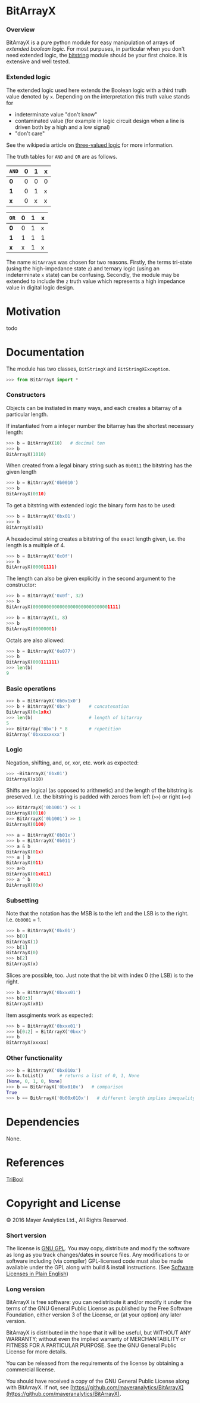 # BitArrayX 

### Overview ###

BitArrayX is a pure python module for easy manipulation of 
 arrays of *extended boolean logic*.
For most purpuses, in particular when you don't need extended logic,
the [bitstring](http://pythonhosted.org/bitstring/) module 
should be your first choice. It is extensive and well tested.


### Extended logic ###

The extended logic used here extends the Boolean logic
with a third truth value denoted by `x`. 
Depending on the interpretation this truth value
stands for 

- indeterminate value "don't know"
- contaminated value (for example in logic circuit design when a line is driven both by a high and a low signal)
- "don't care"

See the wikipedia article on [three-valued logic](https://en.wikipedia.org/wiki/Three-valued_logic#Kleene_and_Priest_logics) for more information. 

The truth tables for `AND` and `OR` are as follows.

| `AND` | 0 | 1 | x |
|-------|---|---|---|
| **0** | 0 | 0 | 0 |
| **1** | 0 | 1 | x |
| **x** | 0 | x | x |

| `OR`    | 0 | 1 | x |
|-------|---|---|---|
| **0** | 0 | 1 | x |
| **1** | 1 | 1 | 1 |
| **x** | x | 1 | x |

The name `BitArrayX` was chosen for two reasons.
Firstly, the terms tri-state 
(using the high-impedance state `z`) and ternary logic (using an indeterminate
`x` state) can be confusing. 
Secondly, the module may be extended
to include the `z` truth value which represents a high impedance value
in digital logic design. 

# Motivation
todo

# Documentation
The module has two classes, `BitStringX` and `BitStringXException`.

```python
>>> from BitArrayX import *
```


### Constructors ###

Objects can be instiated in many ways, and each creates a
bitarray of a  particular length.

If instantiated from a 
integer number the bitarray has the shortest necessary length:

```python
>>> b = BitArrayX(10)   # decimal ten
>>> b
BitArrayX(1010)
```

When created from a legal binary string such as `0b0011` the 
bitstring has the given length

```python
>>> b = BitArrayX('0b0010')
>>> b
BitArrayX(0010)
```

To get a bitstring with extended logic the binary form has to be used:

```python
>>> b = BitArrayX('0bx01')
>>> b
BitArrayX(x01)
```

A hexadecimal string creates a bitstring of the exact length
given, i.e. the length is a  multiple of 4.

```python
>>> b = BitArrayX('0x0f')
>>> b
BitArrayX(00001111)
```

The length can also be given explicitly in the second argument
to the constructor:

```python
>>> b = BitArrayX('0x0f', 32)
>>> b
BitArrayX(00000000000000000000000000001111)
```
```python
>>> b = BitArrayX(1, 8)
>>> b
BitArrayX(00000001)
```

Octals are also allowed:

```python
>>> b = BitArrayX('0o077')
>>> b
BitArrayX(000111111)
>>> len(b)
9
```

### Basic operations ###

```python
>>> b = BitArrayX('0b0x1x0')
>>> b + BitArrayX('0bx')       # concatenation 
BitArrayX(0x1x0x)
>>> len(b)                     # length of bitarray
5
>>> BitArray('0bx') * 8        # repetition
BitArray('0bxxxxxxxx')
```


### Logic ###

Negation, shifting, and, or, xor, etc. work as expected:

```python
>>> ~BitArrayX('0bx01')
BitArrayX(x10)
```
Shifts are logical (as opposed to arithmetic) and the length of the 
bitstring is preserved. I.e. the bitstring is padded with zeroes from 
left (`>>`) or right (`<<`)

```python
>>> BitArrayX('0b1001') << 1
BitArrayX(0010)
>>> BitArrayX('0b1001') >> 1
BitArrayX(0100)
```
```python
>>> a = BitArrayX('0b01x')
>>> b = BitArrayX('0b011')
>>> a & b
BitArrayX(01x)
>>> a | b
BitArrayX(011)
>>> a+b
BitArrayX(01x011)
>>> a ^ b
BitArrayX(00x)
```

### Subsetting ###
Note that the notation has the MSB is to the left and the LSB is to the right. I.e. `0b0001` = 1.

```python
>>> b = BitArrayX('0bx01')
>>> b[0]
BitArrayX(1)
>>> b[1]
BitArrayX(0)
>>> b[2]
BitArrayX(x)
```

Slices are possible, too. Just note that the bit with index 0 (the LSB) is to the right.

```python
>>> b = BitArrayX('0bxxx01')
>>> b[0:3]
BitArrayX(x01)
```

Item assgiments work as expected:

```python
>>> b = BitArrayX('0bxxx01')
>>> b[0:2] = BitArrayX('0bxx')
>>> b
BitArrayX(xxxxx)

```

### Other functionality ###
```python
>>> b = BitArrayX('0bx010x')
>>> b.toList()      # returns a list of 0, 1, None
[None, 0, 1, 0, None]
>>> b == BitArrayX('0bx010x')   # comparison
True
>>> b == BitArrayX('0b00x010x')   # different length implies inequality
```

# Dependencies
None.

# References
[TriBool](https://pypi.python.org/pypi/tribool/)

# Copyright and License

&copy; 2016 Mayer Analytics Ltd., All Rights Reserved.

### Short version
The license is [GNU GPL](http://www.gnu.org/licenses/gpl-3.0.en.html). 
You may copy, distribute and modify the software as long as you track changes/dates in source files. 
Any modifications to or software including (via compiler) GPL-licensed code must also be made available under 
the GPL along with build & install instructions.
(See [Software Licenses in Plain English](https://tldrlegal.com/license/gnu-general-public-license-v3-(gpl-3)))

### Long version
BitArrayX is free software: you can redistribute it and/or modify it under the terms of the 
GNU General Public License as published by the Free Software Foundation, 
either version 3 of the License, or (at your option) any later version.

BitArrayX is distributed in the hope that it will be useful, 
but WITHOUT ANY WARRANTY; without even the implied warranty of 
MERCHANTABILITY or FITNESS FOR A PARTICULAR PURPOSE. 
See the GNU General Public License for more details.

You can be released from the requirements of the license by obtaining a commercial license. 

You should have received a copy of the GNU General Public License
along with BitArrayX. If not, see [https://github.com/mayeranalytics/BitArrayX](https://github.com/mayeranalytics/BitArrayX).
